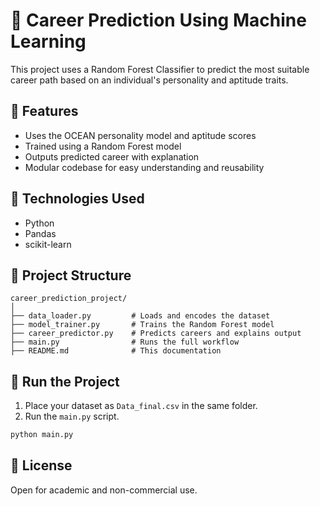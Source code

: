 # 🎯 Career Prediction Using Machine Learning

This project uses a Random Forest Classifier to predict the most suitable career path based on an individual's personality and aptitude traits.

## 🚀 Features

- Uses the OCEAN personality model and aptitude scores
- Trained using a Random Forest model
- Outputs predicted career with explanation
- Modular codebase for easy understanding and reusability

## 🧠 Technologies Used

- Python
- Pandas
- scikit-learn

## 📁 Project Structure

```
career_prediction_project/
│
├── data_loader.py         # Loads and encodes the dataset
├── model_trainer.py       # Trains the Random Forest model
├── career_predictor.py    # Predicts careers and explains output
├── main.py                # Runs the full workflow
├── README.md              # This documentation
```

## 🧪 Run the Project

1. Place your dataset as `Data_final.csv` in the same folder.
2. Run the `main.py` script.

```bash
python main.py
```

## 📜 License

Open for academic and non-commercial use.
